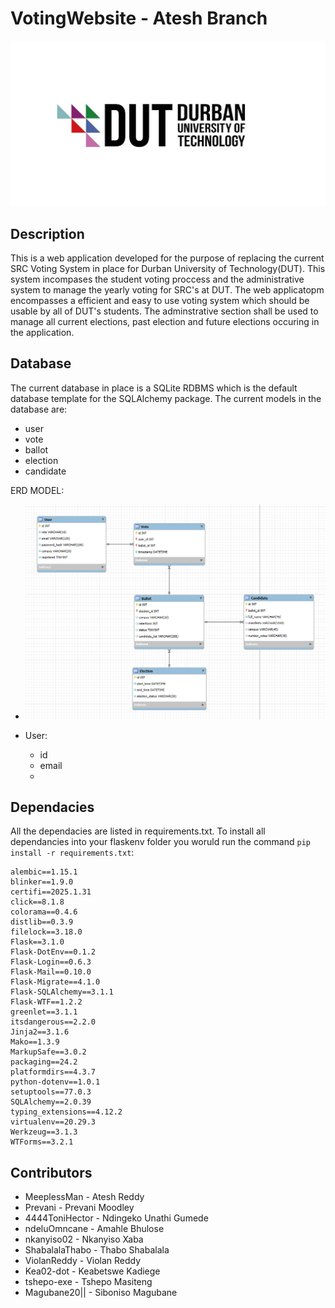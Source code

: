 # VotingWebsite - Atesh Branch
![DUT logo image](/Images/dut-logo.png)

## Description
This is a web application developed for the purpose of replacing the current SRC Voting System in place for Durban University of Technology(DUT). This system incompases the student voting proccess and the administrative system to manage the yearly voting for SRC's at DUT. The web applicatopm encompasses a efficient and easy to use voting system which should be usable by all of DUT's students. The adminstrative section shall be used to manage all current elections, past election and future elections occuring in the application.

## Database
The current database in place is a SQLite RDBMS which is the default database template for the SQLAlchemy package. The current models in the database are:

- user
- vote
- ballot
- election
- candidate

ERD MODEL:

- ![ERD Model](/Images/erd.png)

- User:
    - id
    - email
    - 

## Dependacies
All the dependacies are listed in requirements.txt. To install all dependancies into your flaskenv folder you woruld run the command `pip install -r requirements.txt`:

```
alembic==1.15.1
blinker==1.9.0
certifi==2025.1.31
click==8.1.8
colorama==0.4.6
distlib==0.3.9
filelock==3.18.0
Flask==3.1.0
Flask-DotEnv==0.1.2
Flask-Login==0.6.3
Flask-Mail==0.10.0
Flask-Migrate==4.1.0
Flask-SQLAlchemy==3.1.1
Flask-WTF==1.2.2
greenlet==3.1.1
itsdangerous==2.2.0
Jinja2==3.1.6
Mako==1.3.9
MarkupSafe==3.0.2
packaging==24.2
platformdirs==4.3.7
python-dotenv==1.0.1
setuptools==77.0.3
SQLAlchemy==2.0.39
typing_extensions==4.12.2
virtualenv==20.29.3
Werkzeug==3.1.3
WTForms==3.2.1
```



## Contributors
- MeeplessMan - Atesh Reddy
- Prevani - Prevani Moodley
- 4444ToniHector - Ndingeko Unathi Gumede
- ndeluOmncane - Amahle Bhulose
- nkanyiso02 - Nkanyiso Xaba
- ShabalalaThabo - Thabo Shabalala
- ViolanReddy - Violan Reddy
- Kea02-dot - Keabetswe Kadiege
- tshepo-exe - Tshepo Masiteng
- Magubane20|| - Siboniso Magubane